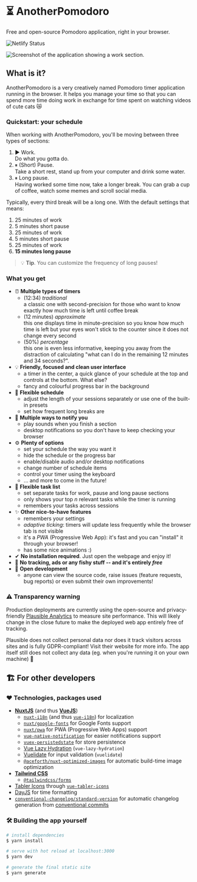 # ⏳ AnotherPomodoro

Free and open-source Pomodoro application, right in your browser.

![Netlify Status](https://api.netlify.com/api/v1/badges/7cb2b7fb-cacd-4acf-803b-8af9dad9f2a8/deploy-status)

![Screenshot of the application showing a work section.](./assets/img/Screenshot-Main.png)

## What is it?

AnotherPomodoro is a very creatively named Pomodoro timer application running in the browser. It helps you manage your time so that you can spend more time doing work in exchange for time spent on watching videos of cute cats 😿

### Quickstart: your schedule

When working with AnotherPomodoro, you'll be moving between three types of sections:

1. ▶ Work. <br> Do what you gotta do.
2. ⏸ (Short) Pause. <br> Take a short rest, stand up from your computer and drink some water.
3. ⏸ Long pause. <br> Having worked some time now, take a longer break. You can grab a cup of coffee, watch some memes and scroll social media.

Typically, every third break will be a long one. With the default settings that means:

1. 25 minutes of work
2. 5 minutes short pause
3. 25 minutes of work
4. 5 minutes short pause
5. 25 minutes of work
6. **15 minutes long pause**

  > 💡 **Tip**. You can customize the frequency of long pauses!

### What you get

* ⏰ **Multiple types of timers**
  * (12:34) _traditional_ <br> a classic one with second-precision for those who want to know exactly how much time is left until coffee break
  * (12 minutes) _approximate_ <br> this one displays time in minute-precision so you know how much time is left but your eyes won't stick to the counter since it does not change every second
  * (50%) _percentage_ <br> this one is even less informative, keeping you away from the distraction of calculating "what can I do in the remaining 12 minutes and 34 seconds?".
* 💡 **Friendly, focused and clean user interface**
  * a timer in the center, a quick glance of your schedule at the top and controls at the bottom. What else?
  * fancy and colourful progress bar in the background
* 📑 **Flexible schedule**
  * adjust the length of your sessions separately or use one of the built-in presets
  * set how frequent long breaks are
* 🎵 **Multiple ways to notify you**
  * play sounds when you finish a section
  * desktop notifications so you don't have to keep checking your browser
* ⚙ **Plenty of options**
  * set your schedule the way you want it
  * hide the schedule or the progress bar
  * enable/disable audio and/or desktop notifications
  * change number of schedule items
  * control your timer using the keyboard
  * ... and more to come in the future!
* 📑 **Flexible task list**
  * set separate tasks for work, pause and long pause sections
  * only shows your top _n_ relevant tasks while the timer is running
  * remembers your tasks across sessions
* ✨ **Other nice-to-have features**
  * remembers your settings
  * _adaptive ticking_: timers will update less frequently while the browser tab is not visible
  * it's a _PWA_ (Progressive Web App): it's fast and you can "install" it through your browser!
  * has some nice animations :)
* ✔ **No installation required**. Just open the webpage and enjoy it!
* 📵 **No tracking, ads or any fishy stuff -- and it's entirely _free_**
* 👋 **Open development**
  * anyone can view the source code, raise issues (feature requests, bug reports) or even submit their own improvements!

### ⚠ Transparency warning
Production deployments are currently using the open-source and privacy-friendly [Plausible Analytics](https://plausible.io) to measure site performance.
This will likely change in the close future to make the deployed web app entirely free of tracking.

Plausible does not collect personal data nor does it track visitors across sites and is fully GDPR-compliant! Visit their website for more info.
The app itself still does not collect any data (eg. when you're running it on your own machine) 💪

## 🏗 For other developers

### ❤ Technologies, packages used

* [**NuxtJS**](https://nuxtjs.org/) (and thus [**VueJS**](https://vuejs.org/))
  * [`nuxt-i18n`](https://i18n.nuxtjs.org/) (and thus [`vue-i18n`](https://kazupon.github.io/vue-i18n/)) for localization
  * [`nuxt/google-fonts`](https://github.com/nuxt-community/google-fonts-module) for Google Fonts support
  * [`nuxt/pwa`](https://pwa.nuxtjs.org/) for PWA (Progressive Web Apps) support
  * [`vue-native-notification`](https://github.com/dennisbruner/vue-native-notification) for easier notifications support
  * [`vuex-persistedstate`](https://github.com/robinvdvleuten/vuex-persistedstate) for store persistence
  * [Vue Lazy Hydration](https://github.com/maoberlehner/vue-lazy-hydration) (`vue-lazy-hydration`)
  * [Vuelidate](https://vuelidate.js.org/) for input validation (`vuelidate`)
  * [`@aceforth/nuxt-optimized-images`](https://marquez.co/docs/nuxt-optimized-images) for automatic build-time image optimization
* [**Tailwind CSS**](https://tailwindcss.com/)
  * [`@tailwindcss/forms`](https://github.com/tailwindlabs/tailwindcss-forms)
* [Tabler Icons](https://tabler-icons.io/) through [`vue-tabler-icons`](https://github.com/alex-oleshkevich/vue-tabler-icons)
* [DayJS](https://day.js.org/) for time formatting
* [`conventional-changelog/standard-version`](https://github.com/conventional-changelog/standard-version) for automatic changelog generation from [conventional commits](https://www.conventionalcommits.org/en/v1.0.0/)

### 🛠 Building the app yourself

```bash
# install dependencies
$ yarn install

# serve with hot reload at localhost:3000
$ yarn dev

# generate the final static site
$ yarn generate
```

